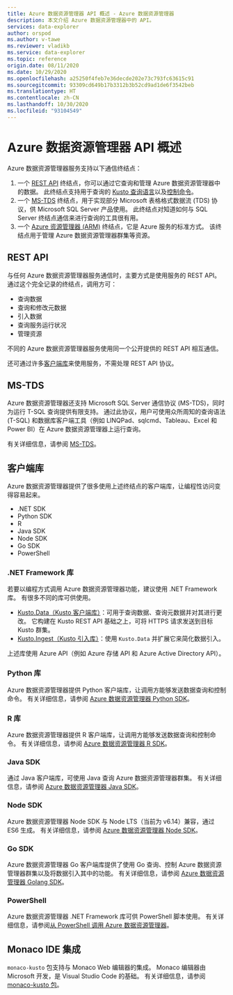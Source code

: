 ```yaml
---
title: Azure 数据资源管理器 API 概述 - Azure 数据资源管理器
description: 本文介绍 Azure 数据资源管理器中的 API。
services: data-explorer
author: orspod
ms.author: v-tawe
ms.reviewer: vladikb
ms.service: data-explorer
ms.topic: reference
origin.date: 08/11/2020
ms.date: 10/29/2020
ms.openlocfilehash: a25250f4feb7e36decde202e73c793fc63615c91
ms.sourcegitcommit: 93309cd649b17b3312b3b52cd9ad1de6f3542beb
ms.translationtype: HT
ms.contentlocale: zh-CN
ms.lasthandoff: 10/30/2020
ms.locfileid: "93104549"
---
```

# <a name="azure-data-explorer-api-overview"></a>Azure 数据资源管理器 API 概述

Azure 数据资源管理器服务支持以下通信终结点：

1. 一个 [REST API](#rest-api) 终结点，你可以通过它查询和管理 Azure 数据资源管理器中的数据。
   此终结点支持用于查询的 [Kusto 查询语言](../query/index.md)以及[控制命令](../management/index.md)。
1. 一个 [MS-TDS](#ms-tds) 终结点，用于实现部分 Microsoft 表格格式数据流 (TDS) 协议，供 Microsoft SQL Server 产品使用。
   此终结点对知道如何与 SQL Server 终结点通信来进行查询的工具很有用。
1. 一个 [Azure 资源管理器 (ARM)](/role-based-access-control/resource-provider-operations#microsoftkusto) 终结点，它是 Azure 服务的标准方式。 该终结点用于管理 Azure 数据资源管理器群集等资源。

## <a name="rest-api"></a>REST API

与任何 Azure 数据资源管理器服务通信时，主要方式是使用服务的 REST API。 通过这个完全记录的终结点，调用方可：

* 查询数据
* 查询和修改元数据
* 引入数据
* 查询服务运行状况
* 管理资源

不同的 Azure 数据资源管理器服务使用同一个公开提供的 REST API 相互通信。

还可通过许多[客户端库](client-libraries.md)来使用服务，不需处理 REST API 协议。

## <a name="ms-tds"></a>MS-TDS

Azure 数据资源管理器还支持 Microsoft SQL Server 通信协议 (MS-TDS)，同时为运行 T-SQL 查询提供有限支持。 通过此协议，用户可使用众所周知的查询语法 (T-SQL) 和数据库客户端工具（例如 LINQPad、sqlcmd、Tableau、Excel 和 Power BI）在 Azure 数据资源管理器上运行查询。

有关详细信息，请参阅 [MS-TDS](tds/index.md)。

## <a name="client-libraries"></a>客户端库 

Azure 数据资源管理器提供了很多使用上述终结点的客户端库，让编程性访问变得容易起来。

* .NET SDK
* Python SDK
* R
* Java SDK
* Node SDK
* Go SDK
* PowerShell

### <a name="net-framework-libraries"></a>.NET Framework 库

若要以编程方式调用 Azure 数据资源管理器功能，建议使用 .NET Framework 库。
有很多不同的库可供使用。

* [Kusto.Data（Kusto 客户端库）](./netfx/about-kusto-data.md)：可用于查询数据、查询元数据并对其进行更改。 
   它构建在 Kusto REST API 基础之上，可将 HTTPS 请求发送到目标 Kusto 群集。
* [Kusto.Ingest（Kusto 引入库）](netfx/about-kusto-ingest.md)：使用 `Kusto.Data` 并扩展它来简化数据引入。

上述库使用 Azure API（例如 Azure 存储 API 和 Azure Active Directory API）。

### <a name="python-libraries"></a>Python 库

Azure 数据资源管理器提供 Python 客户端库，让调用方能够发送数据查询和控制命令。
有关详细信息，请参阅 [Azure 数据资源管理器 Python SDK](python/kusto-python-client-library.md)。

### <a name="r-library"></a>R 库

Azure 数据资源管理器提供 R 客户端库，让调用方能够发送数据查询和控制命令。
有关详细信息，请参阅 [Azure 数据资源管理器 R SDK](r/kusto-r-client-library.md)。

### <a name="java-sdk"></a>Java SDK

通过 Java 客户端库，可使用 Java 查询 Azure 数据资源管理器群集。 有关详细信息，请参阅 [Azure 数据资源管理器 Java SDK](java/kusto-java-client-library.md)。

### <a name="node-sdk"></a>Node SDK

Azure 数据资源管理器 Node SDK 与 Node LTS（当前为 v6.14）兼容，通过 ES6 生成。
有关详细信息，请参阅 [Azure 数据资源管理器 Node SDK](node/kusto-node-client-library.md)。

### <a name="go-sdk"></a>Go SDK

Azure 数据资源管理器 Go 客户端库提供了使用 Go 查询、控制 Azure 数据资源管理器群集以及将数据引入其中的功能。 有关详细信息，请参阅 [Azure 数据资源管理器 Golang SDK](golang/kusto-golang-client-library.md)。

### <a name="powershell"></a>PowerShell

Azure 数据资源管理器 .NET Framework 库可供 PowerShell 脚本使用。 有关详细信息，请参阅[从 PowerShell 调用 Azure 数据资源管理器](powershell/powershell.md)。

## <a name="monaco-ide-integration"></a>Monaco IDE 集成

`monaco-kusto` 包支持与 Monaco Web 编辑器的集成。
Monaco 编辑器由 Microsoft 开发，是 Visual Studio Code 的基础。
有关详细信息，请参阅 [monaco-kusto 包](monaco/monaco-kusto.md)。
